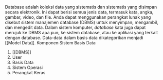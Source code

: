 
Database adalah koleksi data yang sistematis dan sistematis yang disimpan secara elektronik. Ini dapat berisi semua jenis data, termasuk kata, angka, gambar, video, dan file. Anda dapat menggunakan perangkat lunak yang disebut sistem manajemen database (DBMS) untuk menyimpan, mengambil, dan mengedit data. Dalam sistem komputer, _database_ kata juga dapat merujuk ke DBMS apa pun, ke sistem database, atau ke aplikasi yang terkait dengan database.
Data-data dalam basis data dikategorikan menjadi [[Model Data]]. 
Komponen Sistem Basis Data
1. [[DBMS]]
2. User
3. Basis Data
4. Sistem Operasi
5. Perangkat Keras